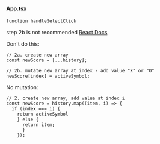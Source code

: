 #### App.tsx

`function handleSelectClick`

step 2b is not recommended
[React Docs](https://react.dev/learn/updating-arrays-in-state#updating-objects-inside-arrays:~:text=Updating%20objects%20inside%20arrays)

Don't do this:

```JS
// 2a. create new array
const newScore = [...history];

// 2b. mutate new array at index - add value "X" or "O"
newScore[index] = activeSymbol;
```

No mutation:

```JS
// 2. create new array, add value at index i
const newScore = history.map((item, i) => {
  if (index === i) {
    return activeSymbol
    } else {
      return item;
      }
    });
```
